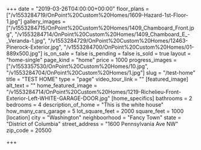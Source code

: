 +++
date = "2019-03-26T04:00:00+00:00"
floor_plans = ["/v1553284719/OnPoint%20Custom%20Homes/1609-Hazard-1st-Floor-1.jpg"]
gallery_images = ["/v1553284715/OnPoint%20Custom%20Homes/1409_Chamboard_Front.jpg", "/v1553284714/OnPoint%20Custom%20Homes/1409_Chamboard_E_-_Veranda-1.jpg", "/v1553284729/OnPoint%20Custom%20Homes/12463-Pinerock-Exterior.jpg", "/v1553284700/OnPoint%20Custom%20Homes/01-889x500.jpg"]
is_on_sale = false
is_pending = false
is_sold = true
layout = "home-single"
page_kind = "home"
price = 1000
progress_images = ["/v1553357530/OnPoint%20Custom%20Homes/10.jpg", "/v1553284704/OnPoint%20Custom%20Homes/1.jpg"]
slug = "/test-home"
title = "TEST HOME"
type = "page"
video_tour_link = ""
[featured_image]
alt_text = ""
home_featured_image = "/v1553284714/OnPoint%20Custom%20Homes/1219-Richelieu-Front-Exterior-Left-WHITE-GARAGE-DOOR.jpg"
[home_specifics]
bathrooms = 2
bedrooms = 4
description_of_home = "This is the white house"
how_many_cars_garage = 5
lot_square_feet = 2000
square_feet = 1000
[location]
city = "Washington"
neighboorhood = "Fancy Town"
state = "District of Columbia"
street_address = "1600 Pennsylvania Ave NW"
zip_code = 20500

+++
